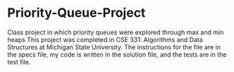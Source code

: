 # Priority-Queue-Project
Class project in which priority queues were explored through max and min heaps
This project was completed in CSE 331: Algorithms and Data Structures at Michigan State University.
The instructions for the file are in the specs file, my code is written in the solution file, and the tests are in the test file.
